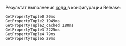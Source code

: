 Результат выполнения 
[кода ](PropertyInfoBenchmark/Program.cs#L11)
в конфигурации Release:
```
GetPropertyTuple0 20ms
GetPropertyTuple2 1949ms
GetPropertyTuple2_cached 180ms
GetPropertyTuple3 2225ms
GetPropertyTuple4 79ms
GetPropertyTuple5 29ms
```
